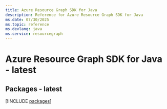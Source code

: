 ```yaml
---
title: Azure Resource Graph SDK for Java
description: Reference for Azure Resource Graph SDK for Java
ms.date: 07/30/2025
ms.topic: reference
ms.devlang: java
ms.service: resourcegraph
---
```

# Azure Resource Graph SDK for Java - latest
## Packages - latest
[!INCLUDE [packages](resource-graph-index.md)]